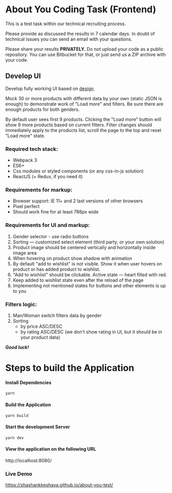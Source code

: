 # About You Coding Task (Frontend)

This is a test task within our technical recruiting process.

Please provide as discussed the results in 7 calendar days.
In doubt of technical issues you can send an email with your questions.

Please share your results **PRIVATELY.** Do not upload your code as a public repository.
You can use Bitbucket for that, or just send us a ZIP archive with your code.

## Develop UI

Develop fully working UI based on [design](https://zpl.io/scene/Z2pTPM8).

Mock 30 or more products with different data by your own (static JSON is enough) to demonstrate work of "Load more" and filters.
Be sure there are enough products for both genders.

By default user sees first 9 products. Clicking the "Load more" button will show 9 more products based on current filters.
Filter changes should immediately apply to the products list, scroll the page to the top and reset "Load more" state.

### Required tech stack:

-   Webpack 3
-   ES6+
-   Css modules or styled components (or any css-in-js solution)
-   ReactJS (+ Redux, if you need it)

### Requirements for markup:

-   Browser support: IE 11+ and 2 last versions of other browsers
-   Pixel perfect
-   Should work fine for at least 786px wide

### Requirements for UI and markup:

1.  Gender selector - use radio buttons
2.  Sorting — customized select element (third party, or your own solution)
3.  Product image should be centered vertically and horizontally inside image area
4.  When hovering on product show shadow with animation
5.  By default "add to wishlist" is not visible. Show it when user hovers on product or has added product to wishlist.
6.  "Add to wishlist" should be clickable. Active state — heart filled with red.
7.  Keep added to wishlist state even after the reload of the page
8.  Implementing not mentioned states for buttons and other elements is up to you

### Filters logic:

1.  Man/Woman switch filters data by gender
2.  Sorting
    -   by price ASC/DESC
    -   by rating ASC/DESC (we don't show rating in UI, but it should be in your product data)

**_Good luck!_**

# Steps to build the Application

#### Install Dependencies

`yarn`

#### Build the Application

`yarn build`

#### Start the development Server

`yarn dev`

#### View the application on the following URL

http://localhost:8080/

### Live Demo

https://shashankkeshava.github.io/about-you-test/
